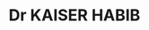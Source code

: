 ---
layout: doctor
profilePic : https://firebasestorage.googleapis.com/v0/b/dr-appointment-booking-app.appspot.com/o/ForPrac360%2Flogo.jpeg?alt=media&token=2a711c2b-50d4-4a92-aedf-f873c8e05df3&_gl=1*6dobye*_ga*MjEwMTU2OTQ5NC4xNjY3NDYyMDE4*_ga_CW55HF8NVT*MTY5ODUxMjcwNS4yNjAuMS4xNjk4NTEyNzIyLjQzLjAuMA..String
title: Dr KAISER HABIB
specialties: Cardiologists
description:  
yearsOfExp: 0
location: Srinagar
contact: 197 2497700
hospitalName: Noora hospital
avl_days: Umerabad Zainakote HMT, Srinagar, J&K.India. PIN-190012
_id: 66349c78bc85c3b8681cd83a
---